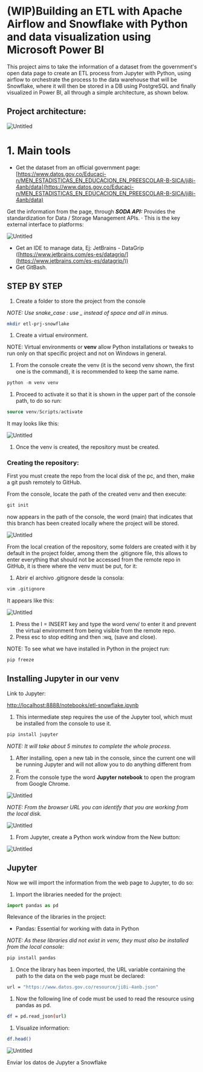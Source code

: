 # (WIP)Building an ETL with Apache Airflow and Snowflake with Python and data visualization using Microsoft Power BI

This project aims to take the information of a dataset from the government's open data page to create an ETL process from Jupyter with Python, using airflow to orchestrate the process to the data warehouse that will be Snowflake, where it will then be stored in a DB using PostgreSQL and finally visualized in Power BI, all through a simple architecture, as shown below.

## Project architecture:

![Untitled](https://github.com/Effyavila92/etl-prj-snowflake/blob/main/img/Untitled.png)

# 1. Main tools

- Get the dataset from an official government page: [https://www.datos.gov.co/Educaci-n/MEN_ESTADISTICAS_EN_EDUCACION_EN_PREESCOLAR-B-SICA/ji8i-4anb/data](https://www.datos.gov.co/Educaci-n/MEN_ESTADISTICAS_EN_EDUCACION_EN_PREESCOLAR-B-SICA/ji8i-4anb/data)

Get the information from the page, through ***SODA API:*** Provides the standardization for Data / Storage Management APIs. · This is the key external interface to platforms:

![Untitled](https://github.com/Effyavila92/etl-prj-snowflake/blob/main/img/Untitled%201.png)

- Get an IDE to manage data, Ej: JetBrains - DataGrip ([https://www.jetbrains.com/es-es/datagrip/](https://www.jetbrains.com/es-es/datagrip/))
- Get GitBash.

## STEP BY STEP

1. Create a folder to store the project from the console

*NOTE: Use snake_case : use _ instead of space and all in minus.*

```bash
mkdir etl-prj-snowflake
```

1. Create a virtual environment.

NOTE: Virtual environments or **venv** allow Python installations or tweaks to run only on that specific project and not on Windows in general.

1. From the console create the venv (it is the second venv shown, the first one is the command), it is recommended to keep the same name.

```sql
python -m venv venv
```

1. Proceed to activate it so that it is shown in the upper part of the console path, to do so run:

```sql
source venv/Scripts/activate
```

It may looks like this:

![Untitled](https://github.com/Effyavila92/etl-prj-snowflake/blob/main/img/Untitled%202.png)

1. Once the venv is created, the repository must be created.

### Creating the repository:

First you must create the repo from the local disk of the pc, and then, make a git push remotely to GitHub.

From the console, locate the path of the created venv and then execute:

```sql
git init
```

now appears in the path of the console, the word (main) that indicates that this branch has been created locally where the project will be stored.

![Untitled](https://github.com/Effyavila92/etl-prj-snowflake/blob/main/img/Untitled%203.png)

From the local creation of the repository, some folders are created with it by default in the project folder, among them the .gitignore file, this allows to enter everything that should not be accessed from the remote repo in GitHub, it is there where the venv must be put, for it:

1. Abrir el archivo .gitignore desde la consola:

```bash
vim .gitignore
```

It appears like this:

![Untitled](https://github.com/Effyavila92/etl-prj-snowflake/blob/main/img/Untitled%204.png)

1. Press the I = INSERT key and type the word venv/ to enter it and prevent the virtual environment from being visible from the remote repo.
2. Press esc to stop editing and then :wq, (save and close).

NOTE: To see what we have installed in Python in the project run:

```python
pip freeze
```

## Installing Jupyter in our venv

Link to Jupyter:

[http://localhost:8888/notebooks/etl-snowflake.ipynb](http://localhost:8888/notebooks/etl-snowflake.ipynb)

1. This intermediate step requires the use of the Jupyter tool, which must be installed from the console to use it.

```sql
pip install jupyter
```

*NOTE: It will take about 5 minutes to complete the whole process.*

1. After installing, open a new tab in the console, since the current one will be running Jupyter and will not allow you to do anything different from it.
2. From the console type the word **Jupyter notebook** to open the program from Google Chrome.

![Untitled](https://github.com/Effyavila92/etl-prj-snowflake/blob/main/img/Untitled%205.png)

*NOTE: From the browser URL you can identify that you are working from the local disk.*

![Untitled](https://github.com/Effyavila92/etl-prj-snowflake/blob/main/img/Untitled%206.png)

1. From Jupyter, create a Python work window from the New button:

![Untitled](https://github.com/Effyavila92/etl-prj-snowflake/blob/main/img/Untitled%207.png)

## Jupyter

Now we will import the information from the web page to Jupyter, to do so:

1. Import the libraries needed for the project:

```python
import pandas as pd
```

Relevance of the libraries in the project:

- Pandas: Essential for working with data in Python

*NOTE: As these libraries did not exist in venv, they must also be installed from the local console:*

```python
pip install pandas
```

1. Once the library has been imported, the URL variable containing the path to the data on the web page must be declared:

```bash
url = "https://www.datos.gov.co/resource/ji8i-4anb.json"
```

1. Now the following line of code must be used to read the resource using pandas as pd.

```bash
df = pd.read_json(url)
```

1. Visualize information:

```bash
df.head()
```

![Untitled](https://github.com/Effyavila92/etl-prj-snowflake/blob/main/img/Untitled%208.png)

Enviar los datos de Jupyter a Snowflake